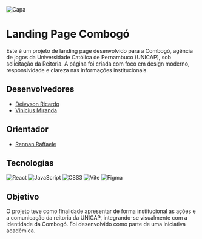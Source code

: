 <img alt="Capa" src="https://drive.google.com/uc?export=view&id=1itqzbEp2TV-sovBWOwlyq4I62n1kdohv"/>

# Landing Page Combogó
Este é um projeto de landing page desenvolvido para a Combogó, agência de jogos da Universidade Católica de Pernambuco (UNICAP), sob solicitação da Reitoria. A página foi criada com foco em design moderno, responsividade e clareza nas informações institucionais.

## Desenvolvedores
- [Deivyson Ricardo](github.com/Deivyson05)
- [Vinicius Miranda](github.com/viniciussmiranda)

## Orientador
- [Rennan Raffaele](rennancr93)

## Tecnologias
![React](https://img.shields.io/badge/react-16141f?style=for-the-badge&logo=react&logoColor=0E76A8)
![JavaScript](https://img.shields.io/badge/javascript-16141f?style=for-the-badge&logo=javascript&logoColor=0E76A8)
![CSS3](https://img.shields.io/badge/css3-16141f?style=for-the-badge&logo=css&logoColor=0E76A8)
![Vite](https://img.shields.io/badge/vite-16141f?style=for-the-badge&logo=vite&logoColor=0E76A8)
![Figma](https://img.shields.io/badge/figma-16141f?style=for-the-badge&logo=figma&logoColor=0E76A8)

## Objetivo
O projeto teve como finalidade apresentar de forma institucional as ações e a comunicação da reitoria da UNICAP, integrando-se visualmente com a identidade da Combogó. Foi desenvolvido como parte de uma iniciativa acadêmica.
